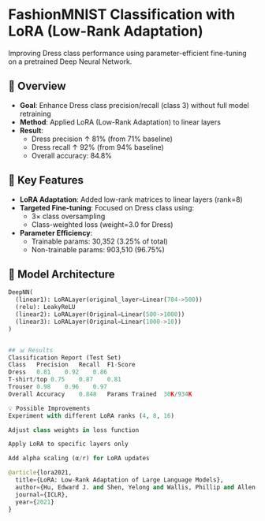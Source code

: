 # FashionMNIST Classification with LoRA (Low-Rank Adaptation)

Improving Dress class performance using parameter-efficient fine-tuning on a pretrained Deep Neural Network.

## 📌 Overview
- **Goal**: Enhance Dress class precision/recall (class 3) without full model retraining
- **Method**: Applied LoRA (Low-Rank Adaptation) to linear layers
- **Result**: 
  - Dress precision ↑ 81% (from 71% baseline)
  - Dress recall ↑ 92% (from 94% baseline)
  - Overall accuracy: 84.8%

## 🔑 Key Features
- **LoRA Adaptation**: Added low-rank matrices to linear layers (rank=8)
- **Targeted Fine-tuning**: Focused on Dress class using:
  - 3× class oversampling
  - Class-weighted loss (weight=3.0 for Dress)
- **Parameter Efficiency**:
  - Trainable params: 30,352 (3.25% of total)
  - Non-trainable params: 903,510 (96.75%)

## 🧠 Model Architecture
```python
DeepNN(
  (linear1): LoRALayer(original_layer=Linear(784->500))
  (relu): LeakyReLU
  (linear2): LoRALayer(Original=Linear(500->1000))
  (linear3): LoRALayer(Original=Linear(1000->10))
)


## 📊 Results
Classification Report (Test Set)
Class	Precision	Recall	F1-Score
Dress	0.81	0.92	0.86
T-shirt/top	0.75	0.87	0.81
Trouser	0.98	0.96	0.97
Overall Accuracy	0.848	Params Trained	30K/934K

💡 Possible Improvements
Experiment with different LoRA ranks (4, 8, 16)

Adjust class weights in loss function

Apply LoRA to specific layers only

Add alpha scaling (α/r) for LoRA updates

@article{lora2021,
  title={LoRA: Low-Rank Adaptation of Large Language Models},
  author={Hu, Edward J. and Shen, Yelong and Wallis, Phillip and Allen-Zhu, Zeyuan and Li, Yuanzhi and Wang, Shean and Chen, Weizhu},
  journal={ICLR},
  year={2021}
}
